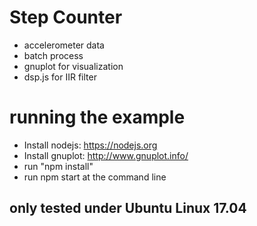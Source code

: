 # Step Counter

* accelerometer data
* batch process
* gnuplot for visualization
* dsp.js for IIR filter
 
 
# running the example
 
* Install nodejs: https://nodejs.org
* Install gnuplot: http://www.gnuplot.info/
* run "npm install"
* run npm start at the command line

 
## only tested under Ubuntu Linux 17.04
 